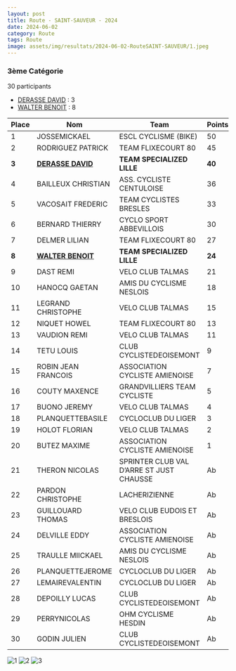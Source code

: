 ```yaml
---
layout: post
title: Route - SAINT-SAUVEUR - 2024
date: 2024-06-02
category: Route
tags: Route
image: assets/img/resultats/2024-06-02-RouteSAINT-SAUVEUR/1.jpeg
---
```


### 3ème Catégorie
30 participants
- [DERASSE DAVID](https://teamspecializedlille.github.io/works/derassedavid) : 3
- [WALTER BENOIT](https://teamspecializedlille.github.io/works/walterbenoit) : 8

| Place  | Nom                                                                          | Team                                     | Points  |
|--------|------------------------------------------------------------------------------|------------------------------------------|---------|
| 1	     | JOSSEMICKAEL	                                                                | ESCL CYCLISME (BIKE)                     | 	50     | 
| 2	     | RODRIGUEZ PATRICK	                                                           | TEAM FLIXECOURT 80                       | 	45     |   
| **3**	 | **[DERASSE DAVID](https://teamspecializedlille.github.io/works/derassedavid)**	  | **TEAM SPECIALIZED LILLE**                   | 	**40** | 
| 4      | 	BAILLEUX CHRISTIAN	                                                         | ASS. CYCLISTE CENTULOISE                 | 	36     |    
| 5      | 	VACOSAIT FREDERIC                                                           | 	TEAM CYCLISTES BRESLES                  | 	33     | 
| 6      | 	BERNARD THIERRY                                                             | 	CYCLO SPORT ABBEVILLOIS                 | 	30     | 
| 7      | 	DELMER LILIAN	                                                              | TEAM FLIXECOURT 80                       | 	27     | 
| **8**      | 	**[WALTER BENOIT](https://teamspecializedlille.github.io/works/walterbenoit)**	 | **TEAM SPECIALIZED LILLE**                   | 	**24** | 
| 9      | 	DAST REMI                                                                   | 	VELO CLUB TALMAS                        | 	21     | 
| 10	    | HANOCQ GAETAN	                                                               | AMIS DU CYCLISME NESLOIS                 | 	18     | 
| 11     | 	LEGRAND CHRISTOPHE                                                          | 	VELO CLUB TALMAS                        | 	15     | 
| 12	    | NIQUET HOWEL	                                                                | TEAM FLIXECOURT 80                       | 	13     | 
| 13     | 	VAUDION REMI                                                                | 	VELO CLUB TALMAS                        | 	11     | 
| 14     | 	TETU LOUIS	                                                                 | CLUB CYCLISTEDEOISEMONT                  | 	9      | 
| 15     | 	ROBIN JEAN FRANCOIS                                                         | 	ASSOCIATION CYCLISTE AMIENOISE          | 	7      | 
| 16     | 	COUTY MAXENCE                                                               | 	GRANDVILLIERS TEAM CYCLISTE             | 	5      | 
| 17	    | BUONO JEREMY	                                                                | VELO CLUB TALMAS                         | 	4      | 
| 18     | 	PLANQUETTEBASILE	                                                           | CYCLOCLUB DU LIGER                       | 	3      | 
| 19	    | HOLOT FLORIAN	                                                               | VELO CLUB TALMAS                         | 	2      | 
| 20	    | BUTEZ MAXIME	                                                                | ASSOCIATION CYCLISTE AMIENOISE	          | 1       | 
| 21	    | THERON NICOLAS	                                                              | SPRINTER CLUB VAL D’ARRE ST JUST CHAUSSE | Ab      | 	
| 22     | 	PARDON CHRISTOPHE	                                                          | LACHERIZIENNE	                           | Ab      |
| 23	    | GUILLOUARD THOMAS	                                                           | VELO CLUB EUDOIS ET BRESLOIS             | Ab      | 	
| 24     | 	DELVILLE EDDY	                                                              | ASSOCIATION CYCLISTE AMIENOISE	          | Ab      |
| 25	    | TRAULLE MIICKAEL	                                                            | AMIS DU CYCLISME NESLOIS	                | Ab      |
| 26	    | PLANQUETTEJEROME	                                                            | CYCLOCLUB DU LIGER	                      | Ab      |
| 27	    | LEMAIREVALENTIN	                                                             | CYCLOCLUB DU LIGER	                      | Ab      |
| 28	    | DEPOILLY LUCAS	                                                              | CLUB CYCLISTEDEOISEMONT	                 | Ab      | 
| 29	    | PERRYNICOLAS	                                                                | OHM CYCLISME HESDIN	                     | Ab      |
| 30     | 	GODIN JULIEN	                                                               | CLUB CYCLISTEDEOISEMONT                  | Ab      |

![1](http://teamspecializedlille.github.io/assets/img/resultats/2024-06-02-RouteSAINT-SAUVEUR/1.jpeg)
![2](http://teamspecializedlille.github.io/assets/img/resultats/2024-06-02-RouteSAINT-SAUVEUR/2.jpeg)
![3](http://teamspecializedlille.github.io/assets/img/resultats/2024-06-02-RouteSAINT-SAUVEUR/3.jpeg)